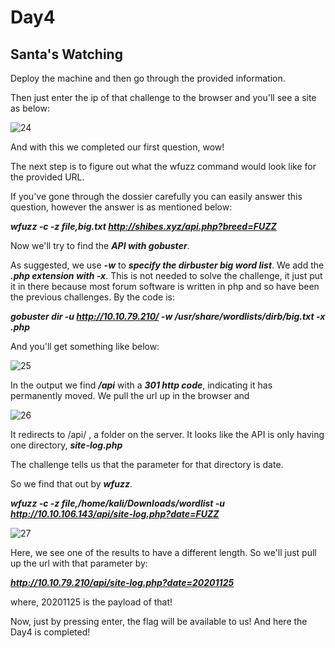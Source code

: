 # Day4

## Santa's Watching

Deploy the machine and then go through the provided information.

Then just enter the ip of that challenge to the browser and you'll see a site as below:

![24](https://user-images.githubusercontent.com/83836972/121529530-1da14200-ca1a-11eb-868a-bdd025555c71.PNG)

And with this we completed our first question, wow!

The next step is to figure out what the wfuzz command would look like for the provided URL.

If you've gone through the dossier carefully you can easily answer this question, however the answer is as mentioned below:

***wfuzz -c -z file,big.txt http://shibes.xyz/api.php?breed=FUZZ***

Now we'll try to find the ***API with gobuster***. 

As suggested, we use ***-w*** to ***specify the dirbuster big word list***. We add the ***.php extension with -x***. This is not needed to solve the challenge, it just put it in there because most forum software is written in php and so have been the previous challenges. By the code is:

***gobuster dir -u http://10.10.79.210/ -w /usr/share/wordlists/dirb/big.txt -x .php***

And you'll get something like below:

![25](https://user-images.githubusercontent.com/83836972/121529553-242fb980-ca1a-11eb-9da2-36db38b22fa1.PNG)

In the output we find ***/api*** with a ***301 http code***, indicating it has permanently moved. We pull the url up in the browser and

![26](https://user-images.githubusercontent.com/83836972/121529584-2abe3100-ca1a-11eb-9594-80d2f67ff8f0.PNG)

It redirects to /api/ , a folder on the server. It looks like the API is only having one directory, ***site-log.php***

The challenge tells us that the parameter for that directory is date. 

So we find that out by ***wfuzz***.

***wfuzz -c -z file,/home/kali/Downloads/wordlist  -u http://10.10.106.143/api/site-log.php?date=FUZZ***

![27](https://user-images.githubusercontent.com/83836972/121529617-3578c600-ca1a-11eb-9bed-30a3733c5a46.PNG)

Here, we see one of the results to have a different length. So we'll just pull up the url with that parameter by:

***http://10.10.79.210/api/site-log.php?date=20201125***

where, 20201125 is the payload of that!

Now, just by pressing enter, the flag will be available to us! And here the Day4 is completed! 

